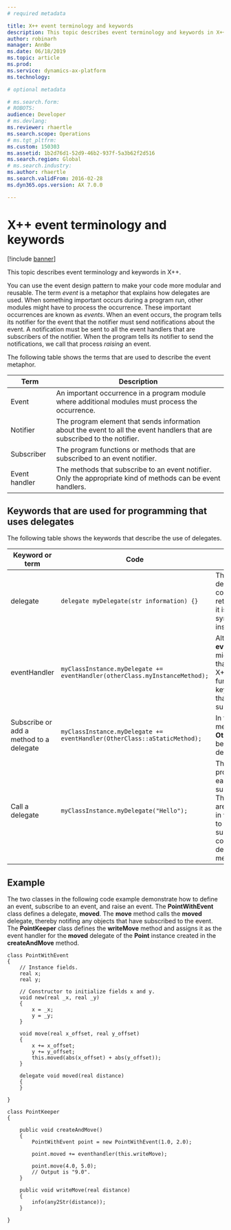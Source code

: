 ```yaml
---
# required metadata

title: X++ event terminology and keywords
description: This topic describes event terminology and keywords in X++.
author: robinarh
manager: AnnBe
ms.date: 06/18/2019
ms.topic: article
ms.prod: 
ms.service: dynamics-ax-platform
ms.technology: 

# optional metadata

# ms.search.form: 
# ROBOTS: 
audience: Developer
# ms.devlang: 
ms.reviewer: rhaertle
ms.search.scope: Operations
# ms.tgt_pltfrm: 
ms.custom: 150303
ms.assetid: 1b2d76d1-52d9-46b2-937f-5a3b62f2d516
ms.search.region: Global
# ms.search.industry: 
ms.author: rhaertle
ms.search.validFrom: 2016-02-28
ms.dyn365.ops.version: AX 7.0.0

---
```


# X++ event terminology and keywords

[!include [banner](../includes/banner.md)]

This topic describes event terminology and keywords in X++. 

You can use the event design pattern to make your code more modular and reusable. The term *event* is a metaphor that explains how delegates are used. When something important occurs during a program run, other modules might have to process the occurrence. These important occurrences are known as *events*. When an event occurs, the program tells its notifier for the event that the notifier must send notifications about the event. A notification must be sent to all the event handlers that are subscribers of the notifier. When the program tells its notifier to send the notifications, we call that process *raising* an event. 

The following table shows the terms that are used to describe the event metaphor.

| Term          | Description                                                 |
|---------------|-------------------------------------------------------------|
| Event         | An important occurrence in a program module where additional modules must process the occurrence.    |
| Notifier      | The program element that sends information about the event to all the event handlers that are subscribed to the notifier. |
| Subscriber    | The program functions or methods that are subscribed to an event notifier.                          |
| Event handler | The methods that subscribe to an event notifier. Only the appropriate kind of methods can be event handlers.  |

## Keywords that are used for programming that uses delegates

The following table shows the keywords that describe the use of delegates.

| Keyword or term           | Code      | Description           |
|---------------------------|-----------|-----------------------|
| delegate                                | `delegate myDelegate(str information) {}`                                | The code shows what the delegate looks like in the code editor. Because the return type is always **void**, it isn't mentioned in the syntax. No code is allowed inside the braces ({}).                                                               |
| eventHandler                            | `myClassInstance.myDelegate += eventHandler(otherClass.myInstanceMethod);` | Although the syntax of the **eventHandler** keyword might give the impression that **eventHandler** is an X++ function, it isn't a function. The **eventHandler** keyword tells the compiler that a method is being subscribed to a delegate.         |
| Subscribe or add a method to a delegate | `myClassInstance.myDelegate += eventHandler(OtherClass::aStaticMethod);`   | In the code, the static method **OtherClass::aStaticMethod** becomes subscribed to the delegate.              |
| Call a delegate                         | `myClassInstance.myDelegate("Hello");`                                     | This call to the delegate prompts the delegate to call each method that is subscribed to the delegate. The subscribed methods are called in the same order in which they were added to the delegate. One subscribed method must be completed before the delegate calls the next method. |

## Example

The two classes in the following code example demonstrate how to define an event, subscribe to an event, and raise an event. The **PointWithEvent** class defines a delegate, **moved**. The **move** method calls the **moved** delegate, thereby notifing any objects that have subscribed to the event. The **PointKeeper** class defines the **writeMove** method and assigns it as the event handler for the **moved** delegate of the **Point** instance created in the **createAndMove** method. 

```X++
class PointWithEvent
{
    // Instance fields.
    real x;
    real y;

    // Constructor to initialize fields x and y.
    void new(real _x, real _y)
    {
        x = _x;
        y = _y;
    }

    void move(real x_offset, real y_offset)
    {
        x += x_offset;
        y += y_offset;
        this.moved(abs(x_offset) + abs(y_offset));
    }

    delegate void moved(real distance)
    {
    }

}

class PointKeeper
{

    public void createAndMove()
    {
        PointWithEvent point = new PointWithEvent(1.0, 2.0);

        point.moved += eventhandler(this.writeMove);

        point.move(4.0, 5.0);
        // Output is "9.0".
    }

    public void writeMove(real distance)
    {
        info(any2Str(distance));
    }

}
```
